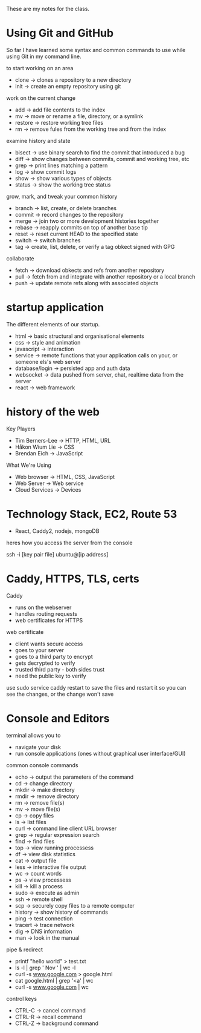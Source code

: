 These are my notes for the class.

# Using Git and GitHub
So far I have learned some syntax and common commands to use while using Git in my command line.

to start working on an area
- clone -> clones a repository to a new directory
- init -> create an empty repository using git

work on the current change
- add -> add file contents to the index
- mv -> move or rename a file, directory, or a symlink
- restore -> restore working tree files
- rm -> remove fules from the working tree and from the index

examine history and state
- bisect -> use binary search to find the commit that introduced a bug
- diff -> show changes between commits, commit and working tree, etc
- grep -> print lines matching a pattern
- log -> show commit logs
- show -> show various types of objects
- status -> show the working tree status

grow, mark, and tweak your common history
- branch -> list, create, or delete branches
- commit -> record changes to the repository
- merge -> join two or more development histories together
- rebase -> reapply commits on top of another base tip
- reset -> reset current HEAD to the specified state
- switch -> switch branches
- tag -> create, list, delete, or verify a tag obkect signed with GPG

collaborate
- fetch -> download obkects and refs from another repository
- pull -> fetch from and integrate with another repository or a local branch
- push -> update remote refs along with associated objects

# startup application
The different elements of our startup.
- html -> basic structural and organisational elements
- css -> style and animation
- javascript -> interaction
- service -> remote functions that your application calls on your, or someone els's web server
- database/login -> persisted app and auth data
- websocket -> data pushed from server, chat, realtime data from the server
- react -> web framework

# history of the web
Key Players
- Tim Berners-Lee -> HTTP, HTML, URL
- Håkon Wium Lie -> CSS
- Brendan Eich -> JavaScript

What We're Using
- Web browser -> HTML, CSS, JavaScript
- Web Server -> Web service
- Cloud Services -> Devices

# Technology Stack, EC2, Route 53
- React, Caddy2, nodejs, mongoDB

heres how you access the server from the console

ssh -i [key pair file] ubuntu@[ip address]

# Caddy, HTTPS, TLS, certs
Caddy
- runs on the webserver
- handles routing requests
- web certificates for HTTPS

web certificate
- client wants secure access
- goes to your server
- goes to a third party to encrypt
- gets decrypted to verify
- trusted third party - both sides trust
- need the public key to verify

use sudo service caddy restart to save the files and restart it so you can see the changes, or the change won't save

# Console and Editors
terminal allows you to
- navigate your disk
- run console applications (ones without graphical user interface/GUI)

common console commands
- echo -> output the parameters of the command
- cd -> change directory
- mkdir -> make directory
- rmdir -> remove directory
- rm -> remove file(s)
- mv -> move file(s)
- cp -> copy files
- ls -> list files
- curl -> command line client URL browser
- grep -> regular expression search
- find -> find files
- top -> view running processess
- df -> view disk statistics
- cat -> output file
- less -> interactive file output
- wc -> count words
- ps -> view processess
- kill -> kill a process
- sudo -> execute as admin
- ssh -> remote shell
- scp -> securely copy files to a remote computer
- history -> show history of commands
- ping -> test connection
- tracert -> trace network
- dig -> DNS information
- man -> look in the manual

pipe & redirect
- printf "hello world" > test.txt
- ls -l | grep ' Nov ' | wc -l
- curl -s www.google.com > google.html
- cat google.html | grep '<a' | wc
- curl -s www.google.com | wc

control keys
- CTRL-C -> cancel command
- CTRL-R -> recall command
- CTRL-Z -> background command
